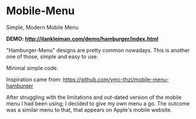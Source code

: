# Mobile-Menu
Simple, Modern Mobile Menu

<b>DEMO: http://ilankleiman.com/demo/hamburger/index.html</b>

"Hamburger-Menu" designs are pretty common nowadays. This is another one of those, simple and easy to use.

Minimal simple code.


Inspiration came from: https://github.com/ymc-thzi/mobile-menu-hamburger

After struggling with the limitations and out-dated version of the mobile menu I had been using; I decided to give my own menu a go. The outcome was a similar menu to that, that appears on Apple's mobile website.
